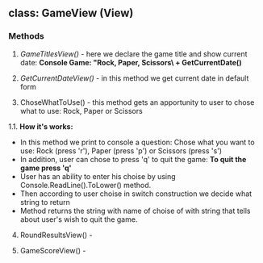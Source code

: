 ﻿## class:  GameView (View)

### Methods

1. *GameTitlesView()* - here we declare the game title and show current date: **Console Game: \"Rock, Paper, Scissors\ + GetCurrentDate()**

2. *GetCurrentDateView()* - in this method we get current date in default form


3. ChoseWhatToUse() - this method gets an apportunity to user to chose what to use: Rock, Paper or Scissors

1.1. **How it's works:** 
- In this method we print to console a question: Chose what you want to use: Rock (press 'r'), Paper (press 'p') or Scissors (press 's')
- In addition, user can chose to press 'q' to quit the game: **To quit the game press 'q'**
- User has an ability to enter his choise by using Console.ReadLine().ToLower() method.
- Then according to user choise in switch construction we decide what string to return
- Method returns the string with name of choise of with string that tells about user's wish to quit the game.

4. RoundResultsView() -

5. GameScoreView() -